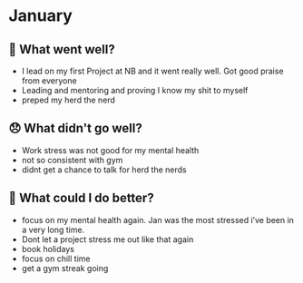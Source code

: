 # January

## 💪 What went well?

- I lead on my first Project at NB and it went really well. Got good praise from everyone
- Leading and mentoring and proving I know my shit to myself
- preped my herd the nerd

## 😞 What didn't go well?

- Work stress was not good for my mental health
- not so consistent with gym
- didnt get a chance to talk for herd the nerds

## 🚀 What could I do better?

- focus on my mental health again. Jan was the most stressed i’ve been in a very long time.
- Dont let a project stress me out like that again
- book holidays
- focus on chill time
- get a gym streak going